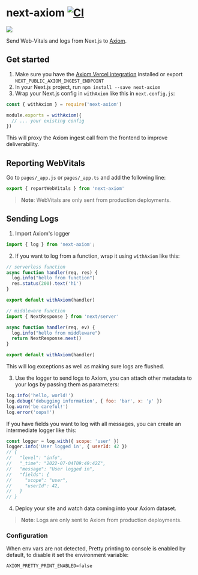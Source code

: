 # next-axiom [![CI](https://github.com/axiomhq/next-axiom/actions/workflows/ci.yml/badge.svg)](https://github.com/axiomhq/next-axiom/actions/workflows/ci.yml)

![](./web-vitals-dashboard.png)

Send Web-Vitals and logs from Next.js to [Axiom](https://axiom.co).

## Get started

1. Make sure you have the [Axiom Vercel integration](https://www.axiom.co/vercel) installed or export `NEXT_PUBLIC_AXIOM_INGEST_ENDPOINT`
2. In your Next.js project, run `npm install --save next-axiom`
3. Wrap your Next.js config in `withAxiom` like this in `next.config.js`:

```js
const { withAxiom } = require('next-axiom')

module.exports = withAxiom({
  // ... your existing config
})
```

This will proxy the Axiom ingest call from the frontend to improve deliverability.

## Reporting WebVitals

Go to `pages/_app.js` or `pages/_app.ts` and add the following line:
```js
export { reportWebVitals } from 'next-axiom'
```

> **Note**: WebVitals are only sent from production deployments.

## Sending Logs

1. Import Axiom's logger
```js
import { log } from 'next-axiom';
```
2. If you want to log from a function, wrap it using `withAxiom` like this:
```js
// serverless function
async function handler(req, res) {
  log.info("hello from function")
  res.status(200).text('hi')
}

export default withAxiom(handler)
```
```js
// middleware function
import { NextResponse } from 'next/server'

async function handler(req, ev) {
  log.info("hello from middleware")
  return NextResponse.next()
}

export default withAxiom(handler)
```

This will log exceptions as well as making sure logs are flushed.

3. Use the logger to send logs to Axiom, you can attach other metadata to your 
logs by passing them as parameters:

```js
log.info('hello, world!')
log.debug('debugging information', { foo: 'bar', x: 'y' })
log.warn('be careful!')
log.error('oops!')
```

If you have fields you want to log with all messages, you can create an 
intermediate logger like this:
```js
const logger = log.with({ scope: 'user' })
logger.info('User logged in', { userId: 42 })
// { 
//   "level": "info", 
//   "_time": "2022-07-04T09:49:42Z", 
//   "message": "User logged in", 
//   "fields": {
//     "scope": "user",
//     "userId": 42,
//   }
// }
```

4. Deploy your site and watch data coming into your Axiom dataset.

> **Note**: Logs are only sent to Axiom from production deployments.

### Configuration

When env vars are not detected, Pretty printing to console is enabled by 
default, to disable it set the environment variable:
```
AXIOM_PRETTY_PRINT_ENABLED=false
```


